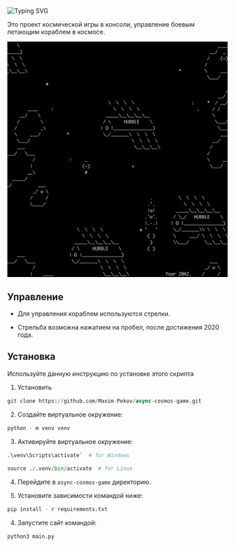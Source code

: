 ![Typing SVG](https://readme-typing-svg.herokuapp.com?color=%2336BCF7&lines=ASYNC+COSMOS+GAME)

Это проект космической игры в консоли, управление боевым летающим кораблем в 
космосе.

![](./static/ezgif-6-9ef2761efd97.gif/)
## Управление

* Для управления кораблем используются стрелки.

* Стрельба возможна нажатием на пробел, после достижения 2020 года.

## Установка

Используйте данную инструкцию по установке этого скрипта

1. Установить

```python
git clone https://github.com/Maxim-Pekov/async-cosmos-game.git
```

2. Создайте виртуальное окружение:

```python
python - m venv venv
```

3. Активируйте виртуальное окружение:

```python
.\venv\Scripts\activate`  # for Windows
```

```python
source ./.venv/bin/activate  # for Linux
```

4. Перейдите в `async-cosmos-game` директорию.

3. Установите зависимости командой ниже:

```python
pip install - r requirements.txt
```

4. Запустите сайт командой:

```python
python3 main.py
```



